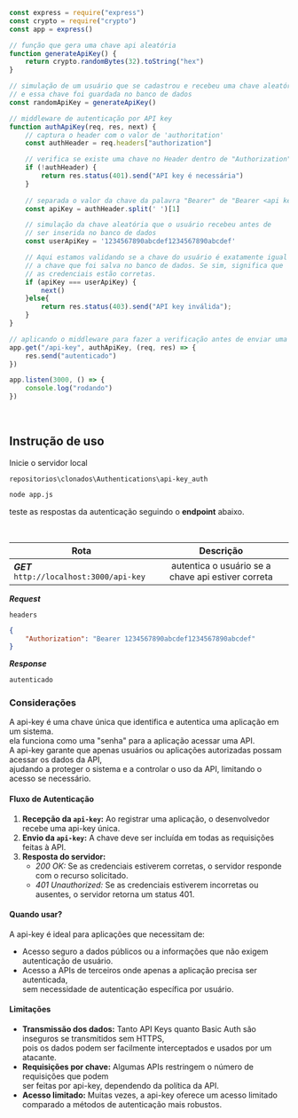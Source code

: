 ``` javascript
const express = require("express")
const crypto = require("crypto")
const app = express()

// função que gera uma chave api aleatória
function generateApiKey() {
    return crypto.randomBytes(32).toString("hex")
}

// simulação de um usuário que se cadastrou e recebeu uma chave aleatória
// e essa chave foi guardada no banco de dados
const randomApiKey = generateApiKey()

// middleware de autenticação por API key
function authApiKey(req, res, next) {
    // captura o header com o valor de 'authoritation'
    const authHeader = req.headers["authorization"]

    // verifica se existe uma chave no Header dentro de "Authorization"
    if (!authHeader) {
        return res.status(401).send("API key é necessária")
    }
    
    // separada o valor da chave da palavra "Bearer" de "Bearer <api key>"
    const apiKey = authHeader.split(' ')[1]

    // simulação da chave aleatória que o usuário recebeu antes de
    // ser inserida no banco de dados
    const userApiKey = '1234567890abcdef1234567890abcdef'

    // Aqui estamos validando se a chave do usuário é exatamente igual
    // a chave que foi salva no banco de dados. Se sim, significa que 
    // as credenciais estão corretas.
    if (apiKey === userApiKey) {
        next()
    }else{
        return res.status(403).send("API key inválida");
    }
}

// aplicando o middleware para fazer a verificação antes de enviar uma resposta
app.get("/api-key", authApiKey, (req, res) => {
    res.send("autenticado")
})

app.listen(3000, () => {
    console.log("rodando")
})

```

<br>

## Instrução de uso

Inicie o servidor local

`repositorios\clonados\Authentications\api-key_auth`
``` bash
node app.js
```

teste as respostas da autenticação seguindo o **endpoint** abaixo.

<br>

Rota | Descrição
--- | :---:
***GET*** ` http://localhost:3000/api-key ` | autentica o usuário se a chave api estiver correta

***Request***

`headers`
``` json
{
    "Authorization": "Bearer 1234567890abcdef1234567890abcdef"
}
```

***Response***

``` bash
autenticado
```

### Considerações

A api-key é uma chave única que identifica e autentica uma aplicação em um sistema.  
ela funciona como uma "senha" para a aplicação acessar uma API.  
A api-key garante que apenas usuários ou aplicações autorizadas possam acessar os dados da API,  
ajudando a proteger o sistema e a controlar o uso da API, limitando o acesso se necessário.

#### Fluxo de Autenticação
1. **Recepção da `api-key`:** Ao registrar uma aplicação, o desenvolvedor recebe uma api-key única.
2. **Envio da `api-key`:** A chave deve ser incluída em todas as requisições feitas à API.
3. **Resposta do servidor:**
    - *200 OK:* Se as credenciais estiverem corretas, o servidor responde com o recurso solicitado.
    - *401 Unauthorized:* Se as credenciais estiverem incorretas ou ausentes, o servidor retorna um status 401.

#### Quando usar?
A api-key é ideal para aplicações que necessitam de:

- Acesso seguro a dados públicos ou a informações que não exigem autenticação de usuário.
- Acesso a APIs de terceiros onde apenas a aplicação precisa ser autenticada,  
sem necessidade de autenticação específica por usuário.

#### Limitações
- **Transmissão dos dados:** Tanto API Keys quanto Basic Auth são inseguros se transmitidos sem HTTPS,  
pois os dados podem ser facilmente interceptados e usados por um atacante.
- **Requisições por chave:** Algumas APIs restringem o número de requisições que podem  
ser feitas por api-key, dependendo da política da API.
- **Acesso limitado:** Muitas vezes, a api-key oferece um acesso limitado  
comparado a métodos de autenticação mais robustos.